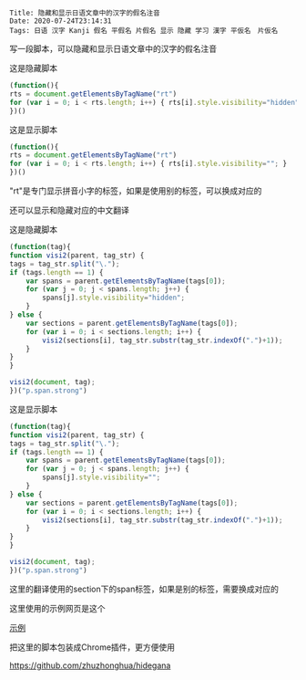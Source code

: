     Title: 隐藏和显示日语文章中的汉字的假名注音
    Date: 2020-07-24T23:14:31
    Tags: 日语 汉字 Kanji 假名 平假名 片假名 显示 隐藏 学习 漢字 平仮名　片仮名

写一段脚本，可以隐藏和显示日语文章中的汉字的假名注音

这是隐藏脚本

```javascript
(function(){
rts = document.getElementsByTagName("rt")
for (var i = 0; i < rts.length; i++) { rts[i].style.visibility="hidden"; }
})()
```

这是显示脚本

```javascript
(function(){
rts = document.getElementsByTagName("rt")
for (var i = 0; i < rts.length; i++) { rts[i].style.visibility=""; }
})()
```

"rt"是专门显示拼音小字的标签，如果是使用别的标签，可以换成对应的



还可以显示和隐藏对应的中文翻译

这是隐藏脚本

```javascript
(function(tag){
function visi2(parent, tag_str) {
tags = tag_str.split("\.");
if (tags.length == 1) {
	var spans = parent.getElementsByTagName(tags[0]);
	for (var j = 0; j < spans.length; j++) {
		spans[j].style.visibility="hidden";
	}
} else {
	var sections = parent.getElementsByTagName(tags[0]);
	for (var i = 0; i < sections.length; i++) {
		visi2(sections[i], tag_str.substr(tag_str.indexOf(".")+1));
	}
}
}

visi2(document, tag);
})("p.span.strong")
```

这是显示脚本

```javascript
(function(tag){
function visi2(parent, tag_str) {
tags = tag_str.split("\.");
if (tags.length == 1) {
	var spans = parent.getElementsByTagName(tags[0]);
	for (var j = 0; j < spans.length; j++) {
		spans[j].style.visibility="";
	}
} else {
	var sections = parent.getElementsByTagName(tags[0]);
	for (var i = 0; i < sections.length; i++) {
		visi2(sections[i], tag_str.substr(tag_str.indexOf(".")+1));
	}
}
}

visi2(document, tag);
})("p.span.strong")
```

这里的翻译使用的section下的span标签，如果是别的标签，需要换成对应的



这里使用的示例网页是这个

[示例]( https://mp.weixin.qq.com/s?__biz=MzU1MDk5MDEzMg==&mid=2247487368&idx=1&sn=f17e12106eddabd16c2f068081619c20&chksm=fb9977d3cceefec5840872d0b238e24d56c448a1faf5e2a7d61e97a9f93cfd805141f14b05f9&mpshare=1&scene=1&srcid=0723taabGGMHlVIHkdzSLCd5&sharer_sharetime=1595508220622&sharer_shareid=c180129588ac15ab0faf86a78e9b3863&key=9ae93b5dab71cae07fbbb49b010125373f8ee78b8012506959bfcecdce7fba68eeb343ac5555d8778695a7b0933dea50ef470fe8818db4cfbc2af74214ce47dd9e03189c395cdc0e9313f12fa787218e&ascene=1&uin=MTY5OTcxMTU2Mg%3D%3D&devicetype=Windows+10+x64&version=62090529&lang=zh_CN&exportkey=AYZjY3bSJOnanV5vPPRfTTE%3D&pass_ticket=wcQnTu8Gi6Ol9pnejeca9zt36PSMxNR99I8v64XXIZQP6cQ1m18zXTXDHL36EHN2 )



把这里的脚本包装成Chrome插件，更方便使用

 https://github.com/zhuzhonghua/hidegana 